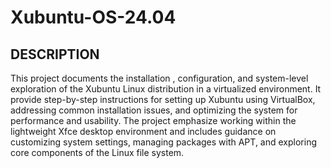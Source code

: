 # Xubuntu-OS-24.04


## DESCRIPTION


This project documents the installation , configuration, and system-level exploration of the Xubuntu Linux distribution in a virtualized environment. It provide step-by-step instructions for setting up Xubuntu using VirtualBox, addressing common installation issues, and optimizing the system for performance and usability. The project emphasize working within the lightweight Xfce desktop environment and includes guidance on customizing system settings, managing packages with APT, and exploring core components of the Linux file system.
